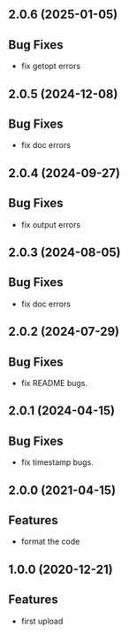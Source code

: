## 2.0.6 (2025-01-05)

## Bug Fixes

- fix getopt errors

## 2.0.5 (2024-12-08)

## Bug Fixes

- fix doc errors

## 2.0.4 (2024-09-27)

## Bug Fixes

- fix output errors

## 2.0.3 (2024-08-05)

## Bug Fixes

- fix doc errors

## 2.0.2 (2024-07-29)

## Bug Fixes

- fix README bugs.

## 2.0.1 (2024-04-15)

## Bug Fixes

- fix timestamp bugs.

## 2.0.0 (2021-04-15)

## Features

- format the code

## 1.0.0 (2020-12-21)

## Features

- first upload